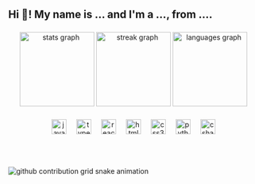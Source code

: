 <h2 align="left">Hi 👋! My name is ... and I'm a ..., from ....</h2>

###

<div align="center">
  <img src="https://github-readme-stats.vercel.app/api?username=noidilin&hide_title=true&hide_rank=true&show_icons=false&include_all_commits=true&count_private=true&disable_animations=false&theme=apprentice&locale=en&hide_border=true" height="150" alt="stats graph"  />
  <img src="https://streak-stats.demolab.com?user=noidilin&locale=en&mode=weekly&theme=apprentice&hide_border=true&border_radius=5" height="150" alt="streak graph"  />
  <img src="https://github-readme-stats.vercel.app/api/top-langs?username=noidilin&locale=en&hide_title=true&layout=compact&card_width=320&langs_count=5&theme=apprentice&hide_border=true" height="150" alt="languages graph"  />
</div>

###

<div align="center">
  <img src="https://cdn.jsdelivr.net/gh/devicons/devicon/icons/javascript/javascript-original.svg" height="30" alt="javascript logo"  />
  <img width="12" />
  <img src="https://cdn.jsdelivr.net/gh/devicons/devicon/icons/typescript/typescript-original.svg" height="30" alt="typescript logo"  />
  <img width="12" />
  <img src="https://cdn.jsdelivr.net/gh/devicons/devicon/icons/react/react-original.svg" height="30" alt="react logo"  />
  <img width="12" />
  <img src="https://cdn.jsdelivr.net/gh/devicons/devicon/icons/html5/html5-original.svg" height="30" alt="html5 logo"  />
  <img width="12" />
  <img src="https://cdn.jsdelivr.net/gh/devicons/devicon/icons/css3/css3-original.svg" height="30" alt="css3 logo"  />
  <img width="12" />
  <img src="https://cdn.jsdelivr.net/gh/devicons/devicon/icons/python/python-original.svg" height="30" alt="python logo"  />
  <img width="12" />
  <img src="https://cdn.jsdelivr.net/gh/devicons/devicon/icons/csharp/csharp-original.svg" height="30" alt="csharp logo"  />
</div>

###

<br clear="both">

###

<!--
<div align = "center">
<img height="170px" src="https://github-readme-stats.vercel.app/api?username=noidilin&hide=contribs&show_icons=true" />
<img height="170px" src="https://github-readme-stats.vercel.app/api/top-langs/?username=noidilin&size_weight=0&count_weight=1&hide=html,css,scss&layout=compact&langs_count=6" />
</div>

<p align = "center">
<img width="50%" src="https://github-readme-streak-stats.herokuapp.com/?user=noidilin&show_icons=true&locale=en&layout=compact&line_height=0" />
</p>
-->

<picture>
  <source media="(prefers-color-scheme: dark)" srcset="https://raw.githubusercontent.com/noidilin/noidilin/output/github-contribution-grid-snake-dark.svg">
  <source media="(prefers-color-scheme: light)" srcset="https://raw.githubusercontent.com/noidilin/noidilin/output/github-contribution-grid-snake.svg">
  <img alt="github contribution grid snake animation" src="https://raw.githubusercontent.com/noidilin/noidilin/output/github-contribution-grid-snake.svg">
</picture>
